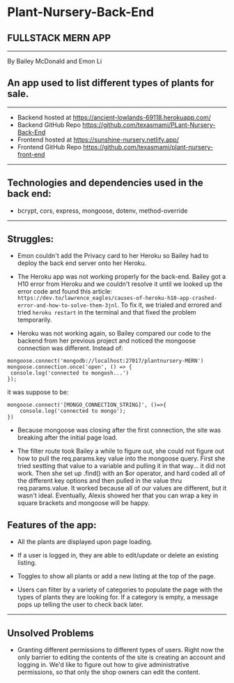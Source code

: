 # Plant-Nursery-Back-End
## FULLSTACK MERN APP
---
By Bailey McDonald and Emon Li

## An app used to list different types of plants for sale.
---
- Backend hosted at https://ancient-lowlands-69118.herokuapp.com/
- Backend GitHub Repo https://github.com/texasmami/PLant-Nursery-Back-End
- Frontend hosted at https://sunshine-nursery.netlify.app/
- Frontend GitHub Repo https://github.com/texasmami/plant-nursery-front-end

---
## Technologies and dependencies used in the back end:
 - bcrypt, cors, express, mongoose, dotenv, method-override

---
## Struggles:
- Emon couldn't add the Privacy card to her Heroku so Bailey had to deploy the back end server onto her Heroku.

- The Heroku app was not working properly for the back-end. Bailey got a H10 error from Heroku and we couldn't resolve it until we looked up the error code and found this article: `https://dev.to/lawrence_eagles/causes-of-heroku-h10-app-crashed-error-and-how-to-solve-them-3jnl`. To fix it, we trialed and errored and tried `heroku restart` in the terminal and that fixed the problem temporarily. 
- Heroku was not working again, so Bailey compared our code to the backend from her previous project and noticed the mongoose connection was different. Instead of: 
 ```
 mongoose.connect('mongodb://localhost:27017/plantnursery-MERN')
mongoose.connection.once('open', () => {
  console.log('connected to mongosh...')
});
```
it was suppose to be: 
``` 
mongoose.connect('[MONGO_CONNECTION_STRING]', ()=>{
	console.log('connected to mongo');
})
```
- Because mongoose was closing after the first connection, the site was breaking after the initial page load.

- The filter route took Bailey a while to figure out, she could not figure out how to pull the req.params.key value into the mongoose query. First she tried sestting that value to a variable and pulling it in that way... it did not work. Then she set up .find() with an $or operator, and hard coded all of the different key options and then pulled in the value thru req.params.value. It worked because all of our values are different, but it wasn't ideal. Eventually, Alexis showed her that you can wrap a key in square brackets and mongoose will be happy.

## Features of the app:
- All the plants are displayed upon page loading.

- If a user is logged in, they are able to edit/update or delete an existing listing.

- Toggles to show all plants or add a new listing at the top of the page. 

- Users can filter by a variety of categories to populate the page with the types of plants they are looking for. If a category is empty, a message pops up telling the user to check back later.
--- 

## Unsolved Problems
- Granting different permissions to different types of users. Right now the only barrier to editing the contents of the site is creating an account and logging in. We'd like to figure out how to give administrative permissions, so that only the shop owners can edit the content.
